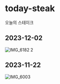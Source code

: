 # today-steak
오늘의 스테이크

## 2023-12-02
![IMG_6182 2](https://github.com/ecsimsw/today-steak/assets/46060746/4f1a7bbc-ab7a-45f0-b972-db78e1dd9f9d)

## 2023-11-22

![IMG_6003](https://github.com/ecsimsw/today-steak/assets/46060746/641067c7-cb58-4d99-9070-7f773568c3e8)
